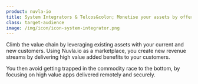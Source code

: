 ```yaml
---
product: nuvla-io
title: System Integrators & Telcos&colon; Monetise your assets by offering a marketplace of added-value apps.
class: target-audience
image: /img/icon/icon-system-integrator.png
---
```


Climb the value chain by leveraging existing assets with your current and new customers. Using Nuvla.io as a marketplace, you create new revenue streams by delivering high value added benefits to your customers.

You then avoid getting trapped in the commodity race to the bottom, by focusing on high value apps delivered remotely and securely.
